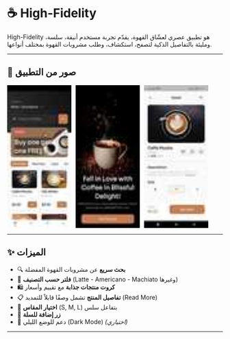 # ☕ High-Fidelity

High-Fidelity هو تطبيق عصري لعشّاق القهوة، يقدّم تجربة مستخدم أنيقة، سلسة، ومليئة بالتفاصيل الذكية
لتصفح، استكشاف، وطلب مشروبات القهوة بمختلف أنواعها.

---

## 📱 صور من التطبيق

<div style="display: flex; gap: 10px;">
  <img src="assets/img/screenshot1.jpeg" alt="screenshot1" width="150"/>
  <img src="assets/img/screenshot2.jpeg" alt="screenshot2" width="150"/>
  <img src="assets/img/screenshot3.jpeg" alt="screenshot3" width="150"/>
</div>

---

## ✨ الميزات

- 🔍 **بحث سريع** عن مشروبات القهوة المفضلة
- 🧩 **فلتر حسب التصنيف** (Latte - Americano - Machiato وغيرها)
- 🛍️ **كروت منتجات جذابة** مع تقييم وأسعار
- 📋 **تفاصيل المنتج** تشمل وصفًا قابلاً للتمديد (Read More)
- 📐 **اختيار المقاس** (S, M, L) بتفاعل سلس
- 🛒 **زر إضافة للسلة**
- 🌙 دعم للوضع الليلي (Dark Mode) *(اختياري)*

---
